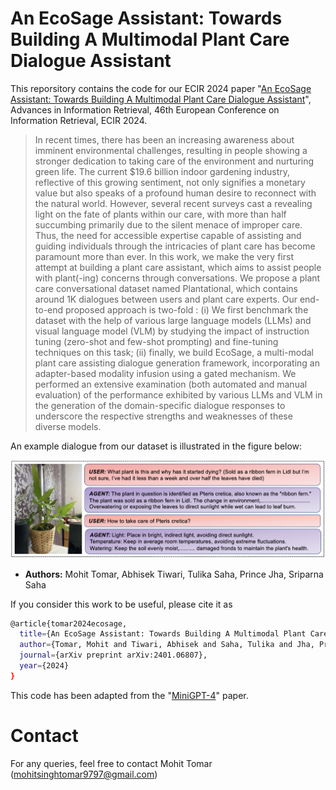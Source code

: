 # An EcoSage Assistant: Towards Building A Multimodal Plant Care Dialogue Assistant

This reporsitory contains the code for our ECIR 2024 paper "[An EcoSage Assistant: Towards Building A Multimodal Plant Care Dialogue Assistant](https://arxiv.org/abs/2401.06807)", Advances in Information Retrieval, 46th European Conference on Information Retrieval, ECIR 2024. 

>In recent times, there has been an increasing awareness about imminent environmental challenges, resulting in people showing a stronger dedication to taking care of the environment and nurturing green life. The current $19.6 billion indoor gardening industry, reflective of this growing sentiment, not only signifies a monetary value but also speaks of a profound human desire to reconnect with the natural world. However, several recent surveys cast a revealing light on the fate of plants within our care, with more than half succumbing primarily due to the silent menace of improper care. Thus, the need for accessible expertise capable of assisting and guiding individuals through the intricacies of plant care has become paramount more than ever. In this work, we make the very first attempt at building a plant care assistant, which aims to assist people with plant(-ing) concerns through conversations. We propose a plant care conversational dataset named Plantational, which contains around 1K dialogues between users and plant care experts. Our end-to-end proposed approach is two-fold : (i) We first benchmark the dataset with the help of various large language models (LLMs) and visual language model (VLM) by studying the impact of instruction tuning (zero-shot and few-shot prompting) and fine-tuning techniques on this task; (ii) finally, we build EcoSage, a multi-modal plant care assisting dialogue generation framework, incorporating an adapter-based modality infusion using a gated mechanism. We performed an extensive examination (both automated and manual evaluation) of the performance exhibited by various LLMs and VLM in the generation of the domain-specific dialogue responses to underscore the respective strengths and weaknesses of these diverse models.

An example dialogue from our dataset is illustrated in the figure below:

<img src="/image/dataset.png" alt="Dataset Example" width="700"/>
<!-- ![Dataset Example](/image/dataset.png) -->


* **Authors:** Mohit Tomar, Abhisek Tiwari, Tulika Saha, Prince Jha, Sriparna Saha

If you consider this work to be useful, please cite it as

```bash
@article{tomar2024ecosage,
  title={An EcoSage Assistant: Towards Building A Multimodal Plant Care Dialogue Assistant},
  author={Tomar, Mohit and Tiwari, Abhisek and Saha, Tulika and Jha, Prince and Saha, Sriparna},
  journal={arXiv preprint arXiv:2401.06807},
  year={2024}
}
```
This code has been adapted from the "[MiniGPT-4](https://github.com/Vision-CAIR/MiniGPT-4)" paper.

# Contact

For any queries, feel free to contact Mohit Tomar (mohitsinghtomar9797@gmail.com)
